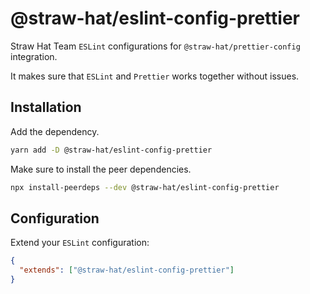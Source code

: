 # @straw-hat/eslint-config-prettier

Straw Hat Team `ESLint` configurations for `@straw-hat/prettier-config`
integration.

It makes sure that `ESLint` and `Prettier` works together without issues.

## Installation

Add the dependency.

```sh
yarn add -D @straw-hat/eslint-config-prettier
```

Make sure to install the peer dependencies.

```sh
npx install-peerdeps --dev @straw-hat/eslint-config-prettier
```

## Configuration

Extend your `ESLint` configuration:

```json
{
  "extends": ["@straw-hat/eslint-config-prettier"]
}
```

